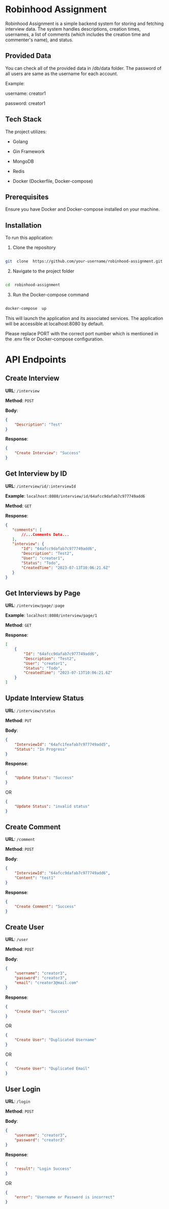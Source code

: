 

# Robinhood Assignment

  

Robinhood Assignment is a simple backend system for storing and fetching interview data. The system handles descriptions, creation times, usernames, a list of comments (which includes the creation time and commenter's name), and status.

## Provided Data
You can check all of the provided data in /db/data folder.
The password of all users are same as the username for each account.

Example:

username: creator1

password: creator1
  

## Tech Stack

  

The project utilizes:

- Golang

- Gin Framework

- MongoDB

- Redis

- Docker (Dockerfile, Docker-compose)

  

## Prerequisites

  

Ensure you have Docker and Docker-compose installed on your machine.

  

## Installation

  

To run this application:

  

1. Clone the repository

```bash

git  clone  https://github.com/your-username/robinhood-assignment.git

```

  

2. Navigate to the project folder

```bash

cd  robinhood-assignment

```

  

3. Run the Docker-compose command

```bash

docker-compose  up

```

  

This will launch the application and its associated services. The application will be accessible at localhost:8080 by default.

  

Please replace PORT with the correct port number which is mentioned in the .env file or Docker-compose configuration.


# API Endpoints

## Create Interview

**URL**: `/interview`

**Method**: `POST`

**Body**:
```json
{
    "Description": "Test"
}
```


**Response**:
```json
{
    "Create Interview": "Success"
}
```

## Get Interview by ID

**URL**: `/interview/id/:interviewId`

**Example**: `localhost:8080/interview/id/64afcc9dafab7c977749add6` 

**Method**: `GET` 

**Response**:

 ```json
{
    "comments": [
        //...Comments Data...
    ],
    "interview": {
        "Id": "64afcc9dafab7c977749add6",
        "Description": "Test2",
        "User": "creator1",
        "Status": "Todo",
        "CreatedTime": "2023-07-13T10:06:21.6Z"
    }
}

```

## Get Interviews by Page

**URL**: `/interview/page/:page` 

**Example**: `localhost:8080/interview/page/1` 

**Method**: `GET` 

**Response**:
```json
[
    {
        "Id": "64afcc9dafab7c977749add6",
        "Description": "Test2",
        "User": "creator1",
        "Status": "Todo",
        "CreatedTime": "2023-07-13T10:06:21.6Z"
    }
]

```

## Update Interview Status

**URL**: `/interview/status` 

**Method**: `PUT` 

**Body**:
```json
{
    "InterviewId": "64afc1feafab7c977749add5",
    "Status": "In Progress"
}

```
**Response**:
```json
{
    "Update Status": "Success"
}
```
OR
```json
{
    "Update Status": "invalid status"
}
```

## Create Comment

**URL**: `/comment` 

**Method**: `POST` 

**Body**:

```json
{
    "InterviewId": "64afcc9dafab7c977749add6",
    "Content": "test1"
}
```
**Response**:
```json
{
    "Create Comment": "Success"
}
```

## Create User
**URL**: `/user`

**Method**: `POST`

**Body**:

```json
{
    "username": "creator3",
    "password": "creator3",
    "email": "creator3@mail.com"
}
```
**Response**:
```json
{
    "Create User": "Success"
}
```
OR
```json
{
    "Create User": "Duplicated Username"
}
```
OR
```json
{
    "Create User": "Duplicated Email"
}
```

## User Login
**URL**: `/login`

**Method**: `POST`

**Body**:
```json
{
    "username": "creator3",
    "password": "creator3"
}
```
**Response**:
```json
{
    "result": "Login Success"
}
```
OR
```json
{
    "error": "Username or Password is incorrect"
}
```
